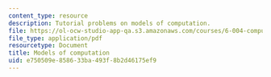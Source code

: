 ```yaml
---
content_type: resource
description: Tutorial problems on models of computation.
file: https://ol-ocw-studio-app-qa.s3.amazonaws.com/courses/6-004-computation-structures-spring-2009/e750509e858633ba493f8b2d46175ef9_MIT6_004s09_tutor10.pdf
file_type: application/pdf
resourcetype: Document
title: Models of computation
uid: e750509e-8586-33ba-493f-8b2d46175ef9
---
```

